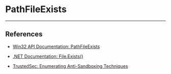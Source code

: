 # PathFileExists

---
## References

- [Win32 API Documentation: PathFileExists](https://learn.microsoft.com/en-us/windows/win32/api/shlwapi/nf-shlwapi-pathfileexistsa)

- [.NET Documentation: File.Exists()](https://learn.microsoft.com/en-us/dotnet/api/system.io.file.exists?view=net-8.0)

- [TrustedSec: Enumerating Anti-Sandboxing Techniques](https://trustedsec.com/blog/enumerating-anti-sandboxing-techniques)